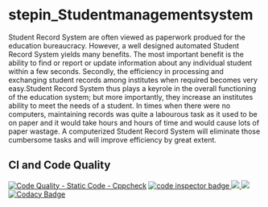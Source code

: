 # stepin_Studentmanagementsystem
Student Record System are often viewed as paperwork produed for the education bureaucracy. However, a well designed automated Student Record System yields many benefits. The most important benefit is the ability to find or report or update information about any individual student within a few seconds. Secondly, the efficiency in processing and exchanging student records among institutes when required becomes very easy.Student Record System thus plays a keyrole in the overall functioning of the education system; but more importantly, they increase an institutes ability to meet the needs of a student.
                                                                                 In times when there were no computers, maintaining records was quite a labourous task as it used to be on paper and it would take hours and hours of time and would cause lots of paper wastage. A computerized Student Record System will eliminate those cumbersome tasks and will improve efficiency by great extent.

## CI and Code Quality
[![Code Quality - Static Code - Cppcheck](https://github.com/KareRakesh/stepin_librarymanagementsystem/actions/workflows/c-cpp.yml/badge.svg)](https://github.com/KareRakesh/stepin_librarymanagementsystem/actions/workflows/c-cpp.yml)
<a href="https://frontend.code-inspector.com/public/user/github/KareRakesh">
   <img src="https://code-inspector.com/public/badge/user/github/KareRakesh?style=light" alt="code inspector badge" />
  <img src="https://www.code-inspector.com/project/28779/score/svg"/>
  <img src="https://www.code-inspector.com/project/28779/status/svg"/>
</a>
[![Codacy Badge](https://app.codacy.com/project/badge/Grade/952a97af89684894af206be8ae4d0e9f)](https://www.codacy.com/gh/KareRakesh/stepin_librarymanagementsystem/dashboard?utm_source=github.com&amp;utm_medium=referral&amp;utm_content=KareRakesh/stepin_librarymanagementsystem&amp;utm_campaign=Badge_Grade)
